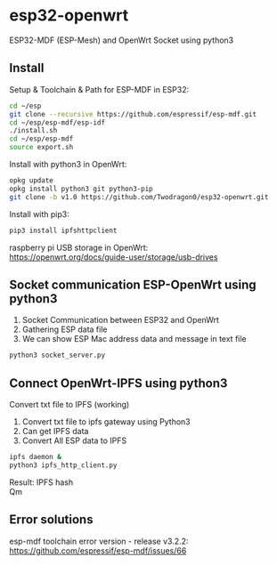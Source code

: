 # esp32-openwrt
ESP32-MDF (ESP-Mesh) and OpenWrt Socket using python3

## Install

Setup & Toolchain & Path for ESP-MDF in ESP32:   
```sh
cd ~/esp
git clone --recursive https://github.com/espressif/esp-mdf.git
cd ~/esp/esp-mdf/esp-idf
./install.sh
cd ~/esp/esp-mdf
source export.sh
```

Install with python3 in OpenWrt:   
```sh
opkg update
opkg install python3 git python3-pip
git clone -b v1.0 https://github.com/Twodragon0/esp32-openwrt.git
```
Install with pip3:   

```sh
pip3 install ipfshttpclient
```

raspberry pi USB storage in OpenWrt:    
https://openwrt.org/docs/guide-user/storage/usb-drives

## Socket communication ESP-OpenWrt using python3

1. Socket Communication between ESP32 and OpenWrt   
2. Gathering ESP data file   
3. We can show ESP Mac address data and message in text file   

```sh
python3 socket_server.py
```

## Connect OpenWrt-IPFS using python3

Convert txt file to IPFS (working)   

1. Convert txt file to ipfs gateway using Python3   
2. Can get IPFS data   
3. Convert All ESP data to IPFS    

```sh
ipfs daemon &
python3 ipfs_http_client.py
```

Result: IPFS hash    
Qm <hash>     

## Error solutions
esp-mdf toolchain error version - release v3.2.2:    
https://github.com/espressif/esp-mdf/issues/66
